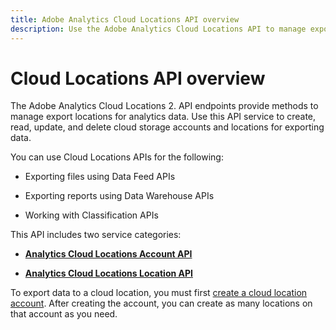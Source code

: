 ```yaml
---
title: Adobe Analytics Cloud Locations API overview
description: Use the Adobe Analytics Cloud Locations API to manage export locations for analytics data.
---
```


# Cloud Locations API overview

The Adobe Analytics Cloud Locations 2. API endpoints provide methods to manage export locations for analytics data. Use this API service to create, read, update, and delete cloud storage accounts and locations for exporting data. 

You can use Cloud Locations APIs for the following:

* Exporting files using Data Feed APIs

* Exporting reports using Data Warehouse APIs

* Working with Classification APIs

This API includes two service categories:

* [**Analytics Cloud Locations Account API**](account.md)

* [**Analytics Cloud Locations Location API**](locations.md)
  
To export data to a cloud location, you must first [create a cloud location account](account.md). After creating the account, you can create as many locations on that account as you need.

